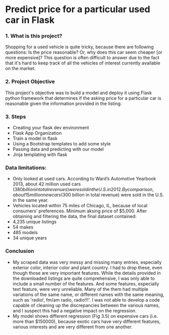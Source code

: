 # Predict price for a particular used car in Flask
### 1. What is this project?

Shopping for a used vehicle is quite tricky, because there are following questions: Is the price reasonable? Or, why does this car seem cheaper [or more expensive]? This question is often difficult to answer due to the fact that it's hard to keep track of all the vehicles of interest currently available on the market.

### 2. Project Objective

This project's objective was to build a model and deploy it using Flask python framework that determines if the asking price for a particular car is reasonable given the information provided in the listing. 

### 3. Steps

+ Creating your flask dev environment
+ Flask App Organization
+ Train a model in flask
+ Using a Bootstrap templates to add some style
+ Passing data and predicting with our model
+ Jinja templating with flask

### Data  limitations:

+ Only looked at used cars. According to Ward’s Automotive Yearbook 2013, about 42 million used cars ($380 billion in total revenues) were sold in the U.S. in 2012. By comparison, about 15 million new cars ($300 billion in total revenue) were sold in the U.S. in the same year.
+ Vehicles located within 75 miles of Chicago, IL, because of local consumers’ preferences.
Minimum aksing price of $5,000.
After obtaining and filtering the data, the final dataset contained:
+ 4,235 unique listings
+ 54 makes
+ 485 models
+ 34 unique years


### Conclusion
+ My scraped data was very messy and missing many entries, especially exterior color, interior color and plant country. I had to drop these, even though those are very important features.  While the details provided in the downloaded listings are quite comprehensive, I was only able to include a small number of the features. And some features, especially text feature, were very unreliable. Many of the them had multiple variations of the same name, or different names with the same meaning, such as 'radio!, fm/am radio, radio!!!'. I was not able to develop a code capable of cleaning up the discrepancies between the various names, and I suspect this had a negative impact on the regression. 
+ My model shows different regression (Fig 3.5) on expensive cars (i.e. more than $150000), because exotic cars have very different features, various interests and are very different from one another. 
